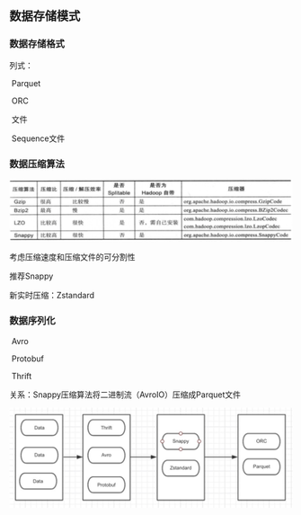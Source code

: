 ## 数据存储模式

### 数据存储格式

列式：

​	Parquet

​	ORC

​	文件

​	Sequence文件



### 数据压缩算法

![image-20190331183257543](assets/image-20190331183257543.png)



考虑压缩速度和压缩文件的可分割性



推荐Snappy

新实时压缩：Zstandard



### 数据序列化

​	Avro

​	Protobuf

​    Thrift	



关系：Snappy压缩算法将二进制流（AvroIO）压缩成Parquet文件

![image-20190516151757410](assets/image-20190516151757410.png)